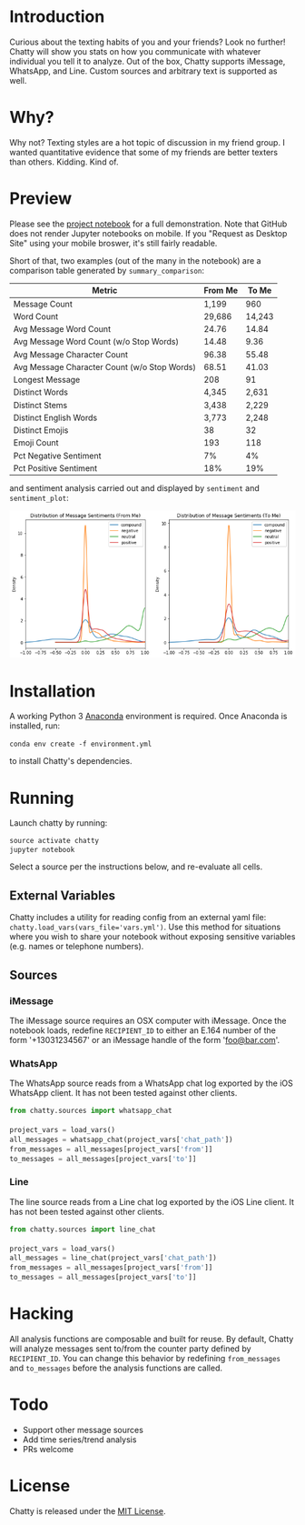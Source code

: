 # Introduction

Curious about the texting habits of you and your friends? Look no further! Chatty will show you stats on how you communicate with whatever individual you tell it to analyze. Out of the box, Chatty supports iMessage, WhatsApp, and Line. Custom sources and arbitrary text is supported as well.

# Why?

Why not? Texting styles are a hot topic of discussion in my friend group. I wanted quantitative evidence that some of my friends are better texters than others. Kidding. Kind of.

# Preview

Please see the [project notebook](https://github.com/klittlepage/chatty/blob/master/chatty.ipynb) for a full demonstration. Note that GitHub does not render Jupyter notebooks on mobile. If you "Request as Desktop Site" using your mobile broswer, it's still fairly readable.

Short of that, two examples (out of the many in the notebook) are a comparison table generated by ```summary_comparison```:

| Metric                                       | From Me   | To Me   |
|----------------------------------------------|-----------|---------|
| Message Count                                | 1,199     | 960     |
| Word Count                                   | 29,686    | 14,243  |
| Avg Message Word Count                       | 24.76     | 14.84   |
| Avg Message Word Count (w/o Stop Words)      | 14.48     | 9.36    |
| Avg Message Character Count                  | 96.38     | 55.48   |
| Avg Message Character Count (w/o Stop Words) | 68.51     | 41.03   |
| Longest Message                              | 208       | 91      |
| Distinct Words                               | 4,345     | 2,631   |
| Distinct Stems                               | 3,438     | 2,229   |
| Distinct English Words                       | 3,773     | 2,248   |
| Distinct Emojis                              | 38        | 32      |
| Emoji Count                                  | 193       | 118     |
| Pct Negative Sentiment                       | 7%        | 4%      |
| Pct Positive Sentiment                       | 18%       | 19%     |

and sentiment analysis carried out and displayed by ```sentiment``` and ```sentiment_plot```:

![Distribution of message sentiments sent and received](/static/sentiment_dist.png?raw=true)

# Installation

A working Python 3 [Anaconda](https://anaconda.org/anaconda/python) environment is required. Once Anaconda is installed, run:

```conda env create -f environment.yml```

to install Chatty's dependencies.

# Running

Launch chatty by running:

```
source activate chatty
jupyter notebook
```

Select a source per the instructions below, and re-evaluate all cells.

## External Variables

Chatty includes a utility for reading config from an external yaml file: ```chatty.load_vars(vars_file='vars.yml')```. Use this method for situations where you wish to share your notebook without exposing sensitive variables (e.g. names or telephone numbers).

## Sources

### iMessage

The iMessage source requires an OSX computer with iMessage. Once the notebook loads, redefine ```RECIPIENT_ID``` to either an E.164 number of the form '+13031234567' or an iMessage handle of the form 'foo@bar.com'.

### WhatsApp

The WhatsApp source reads from a WhatsApp chat log exported by the iOS WhatsApp client. It has not been tested against other clients.

```python
from chatty.sources import whatsapp_chat

project_vars = load_vars()
all_messages = whatsapp_chat(project_vars['chat_path'])
from_messages = all_messages[project_vars['from']]
to_messages = all_messages[project_vars['to']]
```

### Line

The line source reads from a Line chat log exported by the iOS Line client. It has not been tested against other clients.

```python
from chatty.sources import line_chat

project_vars = load_vars()
all_messages = line_chat(project_vars['chat_path'])
from_messages = all_messages[project_vars['from']]
to_messages = all_messages[project_vars['to']]
```

# Hacking

All analysis functions are composable and built for reuse. By default, Chatty will analyze messages sent to/from the counter party defined by ```RECIPIENT_ID```. You can change this behavior by redefining ```from_messages``` and ```to_messages``` before the analysis functions are called.

# Todo

* Support other message sources
* Add time series/trend analysis
* PRs welcome

# License

Chatty is released under the [MIT License](https://opensource.org/licenses/MIT).
